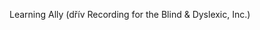 <Token xmlns:xlink="http://www.w3.org/1999/xlink"><embeddedLabel xmlns="http://ddue.schemas.microsoft.com/authoring/2003/5">Learning Ally (dřív Recording for the Blind &amp; Dyslexic, Inc.) </embeddedLabel></Token>
